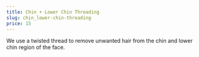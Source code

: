 ```yaml
---
title: Chin + Lower Chin Threading
slug: chin_lower-chin-threading
price: 15
---
```


We use a twisted thread to remove unwanted hair from the chin and lower chin region of the face.
